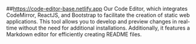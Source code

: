 ##https://code-editor-base.netlify.app
Our Code Editor, which integrates CodeMirror, ReactJS, and Bootstrap to facilitate the creation of static web applications. This tool allows you to develop and preview changes in real-time without the need for additional installations. Additionally, it features a Markdown editor for efficiently creating README files.
